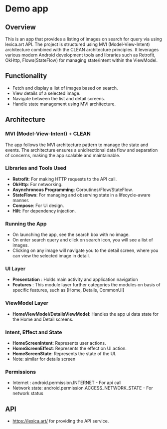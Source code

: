 # Demo app

## Overview
This is an app that provides a listing of images on search for query via using lexica.art API. The project is structured using MVI (Model-View-Intent) architecture combined with the CLEAN architecture principles. It leverages various modern Android development tools and libraries such as Retrofit, OkHttp, Flows(StateFlow) for managing state/intent within the ViewModel.

## Functionality
- Fetch and display a list of images based on search.
- View details of a selected image.
- Navigate between the list and detail screens.
- Handle state management using MVI architecture.

## Architecture
### MVI (Model-View-Intent) + CLEAN
The app follows the MVI architecture pattern to manage the state and events. The architecture ensures a unidirectional data flow and separation of concerns, making the app scalable and maintainable.

### Libraries and Tools Used
- **Retrofit**: For making HTTP requests to the API call.
- **OkHttp**: For networking.
- **Asynchronous Programming**: Coroutines/Flow/StateFlow.
- **StateFlows**: For managing and observing state in a lifecycle-aware manner.
- **Compose**: For Ui design.
- **Hilt**: For dependency injection.

### Running the App
- On launching the app, see the search box with no image.
- On enter search query and click on search icon, you will see a list of images.
- Clicking on any image will navigate you to the detail screen, where you can view the selected image in detail.

### UI Layer
- **Presentation** : Holds main activity and application navigation
- **Features** : This module layer further categories the modules on basis of specific features, such as [Home, Details, CommonUI]


### ViewModel Layer
- **HomeViewModel/DetailsViewModel**: Handles the app ui data state for the Home and Detail screens.


### Intent, Effect and State
- **HomeScreenIntent**: Represents user actions.
- **HomeScreenEffect**: Represents the effect on UI action.
- **HomeScreenState**: Represents the state of the UI.
- Note: similar for details screen

### Permissions
- Internet : android.permission.INTERNET - For api call
- Network state: android.permission.ACCESS_NETWORK_STATE - For network status

## API
- https://lexica.art/ for providing the API service.